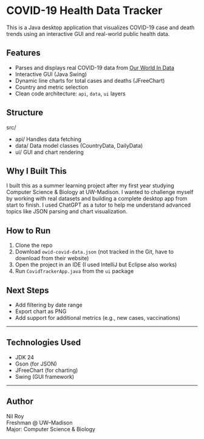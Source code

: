 # COVID-19 Health Data Tracker 

This is a Java desktop application that visualizes COVID-19 case and death trends using an interactive GUI and real-world public health data.

##  Features
- Parses and displays real COVID-19 data from [Our World In Data](https://ourworldindata.org/)
- Interactive GUI (Java Swing)
- Dynamic line charts for total cases and deaths (JFreeChart)
- Country and metric selection
- Clean code architecture: `api`, `data`, `ui` layers

##  Structure
src/
- api/ Handles data fetching
- data/ Data model classes (CountryData, DailyData)
-  ui/ GUI and chart rendering


## Why I Built This
I built this as a summer learning project after my first year studying Computer Science & Biology at UW-Madison. I wanted to challenge myself by working with real datasets and building a complete desktop app from start to finish. I used ChatGPT as a tutor to help me understand advanced topics like JSON parsing and chart visualization.

##  How to Run
1. Clone the repo
2. Download `owid-covid-data.json` (not tracked in the Git, have to download from their website)
3. Open the project in an IDE (I used IntelliJ but Eclipse also works)
4. Run `CovidTrackerApp.java` from the `ui` package

##  Next Steps
- Add filtering by date range
- Export chart as PNG
- Add support for additional metrics (e.g., new cases, vaccinations)

---

##  Technologies Used
- JDK 24
- Gson (for JSON)
- JFreeChart (for charting)
- Swing (GUI framework)

---

##  Author
Nil Roy  
Freshman @ UW–Madison  
Major: Computer Science & Biology
